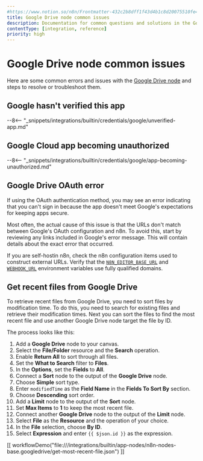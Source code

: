 ```yaml
---
#https://www.notion.so/n8n/Frontmatter-432c2b8dff1f43d4b1c8d20075510fe4
title: Google Drive node common issues 
description: Documentation for common questions and solutions in the Google Drive node in n8n, a workflow automation platform. Includes details of the issue and suggested resolutions.
contentType: [integration, reference]
priority: high
---
```


# Google Drive node common issues

Here are some common errors and issues with the [Google Drive node](/integrations/builtin/app-nodes/n8n-nodes-base.googledrive/) and steps to resolve or troubleshoot them.

## Google hasn't verified this app

--8<-- "_snippets/integrations/builtin/credentials/google/unverified-app.md"

## Google Cloud app becoming unauthorized

--8<-- "_snippets/integrations/builtin/credentials/google/app-becoming-unauthorized.md"

## Google Drive OAuth error

If using the OAuth authentication method, you may see an error indicating that you can't sign in because the app doesn't meet Google's expectations for keeping apps secure.

Most often, the actual cause of this issue is that the URLs don't match between Google's OAuth configuration and n8n. To avoid this, start by reviewing any links included in Google's error message. This will contain details about the exact error that occurred.

If you are self-hostin n8n, check the n8n configuration items used to construct external URLs. Verify that the [`N8N_EDITOR_BASE_URL`](/hosting/configuration/environment-variables/deployment/) and [`WEBHOOK_URL`](/hosting/configuration/configuration-examples/webhook-url/) environment variables use fully qualified domains.

## Get recent files from Google Drive

To retrieve recent files from Google Drive, you need to sort files by modification time. To do this, you need to search for existing files and retrieve their modification times. Next you can sort the files to find the most recent file and use another Google Drive node target the file by ID.

The process looks like this:

1. Add a **Google Drive** node to your canvas.
2. Select the **File/Folder** resource and the **Search** operation.
3. Enable **Return All** to sort through all files.
4. Set the **What to Search** filter to **Files**.
5. In the **Options**, set the **Fields** to **All**.
6. Connect a **Sort** node to the output of the **Google Drive** node.
7. Choose **Simple** sort type.
8. Enter `modifiedTime` as the **Field Name** in the **Fields To Sort By** section.
9. Choose **Descending** sort order.
10. Add a **Limit** node to the output of the **Sort** node.
11. Set **Max Items** to **1** to keep the most recent file.
12. Connect another **Google Drive** node to the output of the **Limit** node.
13. Select **File** as the **Resource** and the operation of your choice.
14. In the **File** selection, choose **By ID**.
15. Select **Expression** and enter `{{ $json.id }}` as the expression.

[[ workflowDemo("file:///integrations/builtin/app-nodes/n8n-nodes-base.googledrive/get-most-recent-file.json") ]]
